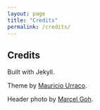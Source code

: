 ```yaml
---
layout: page
title: "Credits"
permalink: /credits/
---
```


## Credits

Built with Jekyll.

Theme by [Mauricio Urraco](https://github.com/murraco/).

Header photo by [Marcel Goh](https://marcelgoh.ca).
